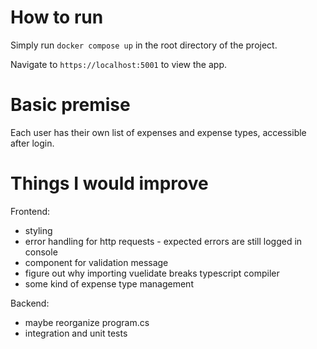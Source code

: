 ﻿# How to run

Simply run `docker compose up` in the root directory of the project.

Navigate to `https://localhost:5001` to view the app.

# Basic premise

Each user has their own list of expenses and expense types, accessible after login.

# Things I would improve

Frontend:

- styling
- error handling for http requests - expected errors are still logged in console
- component for validation message
- figure out why importing vuelidate breaks typescript compiler
- some kind of expense type management

Backend:

- maybe reorganize program.cs
- integration and unit tests
